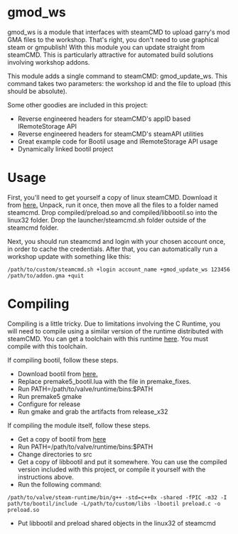 # gmod_ws
gmod_ws is a module that interfaces with steamCMD to upload garry's mod GMA files to the workshop. That's right, you don't need to use graphical steam or gmpublish! With this module you can update straight from steamCMD. This is particularly attractive for automated build solutions involving workshop addons. 

This module adds a single command to steamCMD: gmod_update_ws. This command takes two parameters: the workshop id and the file to upload (this should be absolute). 

Some other goodies are included in this project:
- Reverse engineered headers for steamCMD's appID based IRemoteStorage API
- Reverse engineered headers for steamCMD's steamAPI utilities
- Great example code for Bootil usage and IRemoteStorage API usage
- Dynamically linked bootil project

# Usage
First, you'll need to get yourself a copy of linux steamCMD. Download it from [here.](https://steamcdn-a.akamaihd.net/client/installer/steamcmd_linux.tar.gz) Unpack, run it once, then move all the files to a folder named steamcmd. Drop compiled/preload.so and compiled/libbootil.so into the linux32 folder. Drop the launcher/steamcmd.sh folder outside of the steamcmd folder. 

Next, you should run steamcmd and login with your chosen account once, in order to cache the credentials. After that, you can automatically run a workshop update with something like this:
```
/path/to/custom/steamcmd.sh +login account_name +gmod_update_ws 123456 /path/to/addon.gma +quit
```

# Compiling
Compiling is a little tricky. Due to limitations involving the C Runtime, you will need to compile using a similar version of the runtime distributed with steamCMD. You can get a toolchain with this runtime [here](https://developer.valvesoftware.com/wiki/Source_SDK_2013#Source_SDK_2013_on_Linux). You must compile with this toolchain. 

If compiling bootil, follow these steps. 

- Download bootil from [here.](https://github.com/garrynewman/bootil)
- Replace premake5_bootil.lua with the file in premake_fixes. 
- Run PATH=/path/to/valve/runtime/bins:$PATH
- Run premake5 gmake
- Configure for release
- Run gmake and grab the artifacts from release_x32

If compiling the module itself, follow these steps.

- Get a copy of bootil from [here](https://github.com/garrynewman/bootil)
- Run PATH=/path/to/valve/runtime/bins:$PATH
- Change directories to src
- Get a copy of libbootil and put it somewhere. You can use the compiled version included with this project, or compile it yourself with the instructions above. 
- Run the following command:
```
/path/to/valve/steam-runtime/bin/g++ -std=c++0x -shared -fPIC -m32 -I path/to/bootil/include -L/path/to/custom/libs -lbootil preload.c -o preload.so
```
- Put libbootil and preload shared objects in the linux32 of steamcmd